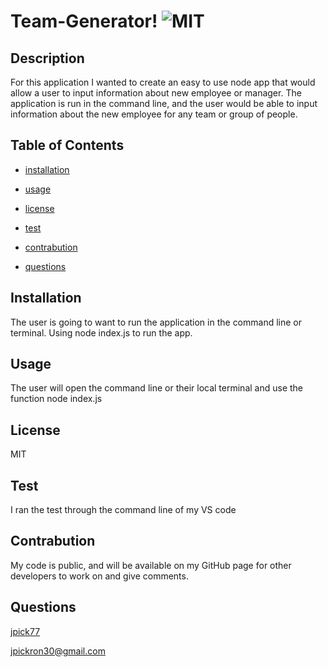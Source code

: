 # Team-Generator! ![MIT](https://img.shields.io/badge/License-MIT-red)


  ## Description
  For this application I wanted to create an easy to use node app that would allow a user to input information about new employee or manager. The application is run in the command line, and the user would be able to input information about the new employee for any team or group of people.

  ## Table of Contents

  - [installation](#installation)

  - [usage](#usage)

  - [license](#license)

  - [test](#test)

  - [contrabution](#contrabution)

  - [questions](#questions)

  ## Installation
  The user is going to want to run the application in the command line or terminal. Using node index.js to run the app.

  ## Usage
  The user will open the command line or their local terminal and use the function node index.js

  ## License
  MIT

  ## Test
  I ran the test through the command line of my VS code 

  ## Contrabution
  My code is public, and will be available on my GitHub page for other developers to work on and give comments.

  ## Questions
  [jpick77](https://github.com/jpick77)

  jpickron30@gmail.com
